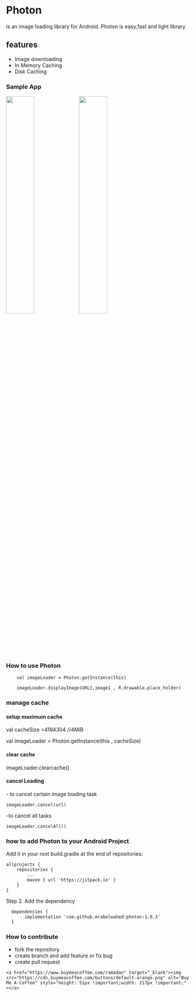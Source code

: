 # Photon
 is an image loading library for Android. Photon is easy,fast and light library 


<h2>features</h2>

<ul>
 <li>Image downloading</li>
 <li>In Memory Caching</li>
 <li>Disk Caching</li>
</ul>



<h3>Sample App</h3>
<div style="display:inline;width:5px;">
<img src ="https://github.com/mrabelwahed/photon/blob/master/art/device-2019-04-06-203503.png"  width="39%"style="display:inline;">
<img src ="https://github.com/mrabelwahed/photon/blob/master/art/device-2019-04-06-203423.png" width="39%" 
       style="display:inline;">
</div>

<h3>How to use Photon </h3>
       
        val imageLoader = Photon.getInstance(this)

        imageLoader.displayImage(URL1,image1 , R.drawable.place_holder)
	
<h3>manage cache </h3>
  
  <h4> setup maximum cache </h4>
  
  
   val cacheSize =4194304 //4MiB
   
   val imageLoader = Photon.getInstance(this  , cacheSize)
   
  <h4> clear cache </h4>
  
   imageLoader.clearcache()
   
   <h4>cancel Loading </h4>
    - to cancel certain image loading task 
   
    imageLoader.cancel(url)
    
  
   -to cancel all tasks
    
    imageLoader.cancelAll()

<h3>how to add Photon to your Android Project </h3>

Add it in your root build.gradle at the end of repositories:

	allprojects {
		repositories {
			...
			maven { url 'https://jitpack.io' }
		}
	}
  
  
Step 2. Add the dependency

	
	  dependencies {
	       implementation 'com.github.mrabelwahed:photon:1.0.3'
	  }
	

	
<h3>How to contribute </h3>	
<ul>
<li> fork the repository </li>
<li>create branch and add feature or fix bug</li>
<li> create pull request </li>
</ul>


	<a href="https://www.buymeacoffee.com/ramadan" target="_blank"><img src="https://cdn.buymeacoffee.com/buttons/default-orange.png" alt="Buy Me A Coffee" style="height: 51px !important;width: 217px !important;" ></a>
